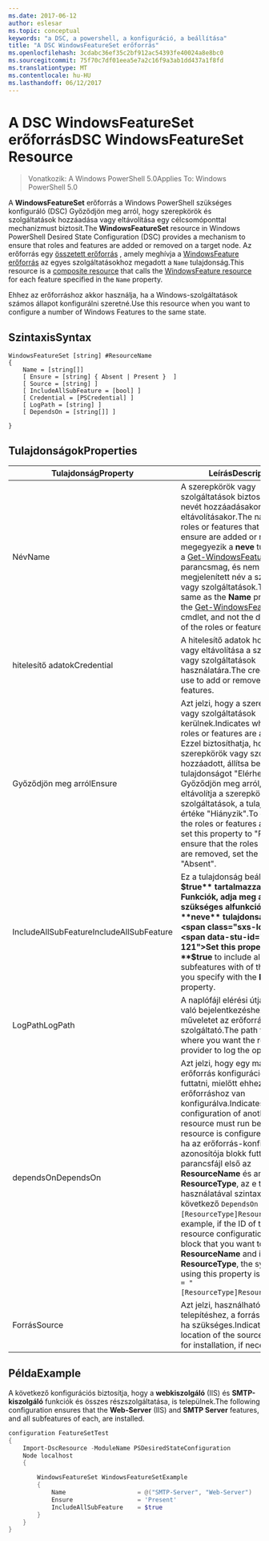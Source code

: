 ```yaml
---
ms.date: 2017-06-12
author: eslesar
ms.topic: conceptual
keywords: "a DSC, a powershell, a konfiguráció, a beállítása"
title: "A DSC WindowsFeatureSet erőforrás"
ms.openlocfilehash: 3cdabc36ef35c2bf912ac54393fe40024a8e8bc0
ms.sourcegitcommit: 75f70c7df01eea5e7a2c16f9a3ab1dd437a1f8fd
ms.translationtype: MT
ms.contentlocale: hu-HU
ms.lasthandoff: 06/12/2017
---
```

# <a name="dsc-windowsfeatureset-resource"></a><span data-ttu-id="ac233-103">A DSC WindowsFeatureSet erőforrás</span><span class="sxs-lookup"><span data-stu-id="ac233-103">DSC WindowsFeatureSet Resource</span></span>

> <span data-ttu-id="ac233-104">Vonatkozik: A Windows PowerShell 5.0</span><span class="sxs-lookup"><span data-stu-id="ac233-104">Applies To: Windows PowerShell 5.0</span></span>

<span data-ttu-id="ac233-105">A **WindowsFeatureSet** erőforrás a Windows PowerShell szükséges konfiguráló (DSC) Győződjön meg arról, hogy szerepkörök és szolgáltatások hozzáadása vagy eltávolítása egy célcsomóponttal mechanizmust biztosít.</span><span class="sxs-lookup"><span data-stu-id="ac233-105">The **WindowsFeatureSet** resource in Windows PowerShell Desired State Configuration (DSC) provides a mechanism to ensure that roles and features are added or removed on a target node.</span></span>
<span data-ttu-id="ac233-106">Az erőforrás egy [összetett erőforrás](authoringResourceComposite.md) , amely meghívja a [WindowsFeature erőforrás](windowsfeatureResource.md) az egyes szolgáltatásokhoz megadott a `Name` tulajdonság.</span><span class="sxs-lookup"><span data-stu-id="ac233-106">This resource is a [composite resource](authoringResourceComposite.md) that calls the [WindowsFeature resource](windowsfeatureResource.md) for each feature specified in the `Name` property.</span></span>

<span data-ttu-id="ac233-107">Ehhez az erőforráshoz akkor használja, ha a Windows-szolgáltatások számos állapot konfigurálni szeretné.</span><span class="sxs-lookup"><span data-stu-id="ac233-107">Use this resource when you want to configure a number of Windows Features to the same state.</span></span>

## <a name="syntax"></a><span data-ttu-id="ac233-108">Szintaxis</span><span class="sxs-lookup"><span data-stu-id="ac233-108">Syntax</span></span>

```
WindowsFeatureSet [string] #ResourceName
{
    Name = [string[]] 
    [ Ensure = [string] { Absent | Present }  ]
    [ Source = [string] ]
    [ IncludeAllSubFeature = [bool] ]
    [ Credential = [PSCredential] ]
    [ LogPath = [string] ]
    [ DependsOn = [string[]] ]
    
}
```

## <a name="properties"></a><span data-ttu-id="ac233-109">Tulajdonságok</span><span class="sxs-lookup"><span data-stu-id="ac233-109">Properties</span></span>

|  <span data-ttu-id="ac233-110">Tulajdonság</span><span class="sxs-lookup"><span data-stu-id="ac233-110">Property</span></span>  |  <span data-ttu-id="ac233-111">Leírás</span><span class="sxs-lookup"><span data-stu-id="ac233-111">Description</span></span>   | 
|---|---| 
| <span data-ttu-id="ac233-112">Név</span><span class="sxs-lookup"><span data-stu-id="ac233-112">Name</span></span>| <span data-ttu-id="ac233-113">A szerepkörök vagy szolgáltatások biztosítása kívánt nevét hozzáadásakor vagy eltávolításakor.</span><span class="sxs-lookup"><span data-stu-id="ac233-113">The names of the roles or features that you want to ensure are added or removed.</span></span> <span data-ttu-id="ac233-114">Ez megegyezik a **neve** tulajdonsága a [Get-WindowsFeature](https://technet.microsoft.com/en-us/library/jj205469.aspx) parancsmag, és nem a megjelenített név a szerepkörök vagy szolgáltatások.</span><span class="sxs-lookup"><span data-stu-id="ac233-114">This is the same as the **Name** property of the [Get-WindowsFeature](https://technet.microsoft.com/en-us/library/jj205469.aspx) cmdlet, and not the display name of the roles or features.</span></span>| 
| <span data-ttu-id="ac233-115">hitelesítő adatok</span><span class="sxs-lookup"><span data-stu-id="ac233-115">Credential</span></span>| <span data-ttu-id="ac233-116">A hitelesítő adatok hozzáadása vagy eltávolítása a szerepkörök vagy szolgáltatások használatára.</span><span class="sxs-lookup"><span data-stu-id="ac233-116">The credentials to use to add or remove the roles or features.</span></span>| 
| <span data-ttu-id="ac233-117">Győződjön meg arról</span><span class="sxs-lookup"><span data-stu-id="ac233-117">Ensure</span></span>| <span data-ttu-id="ac233-118">Azt jelzi, hogy a szerepkörök vagy szolgáltatások kerülnek.</span><span class="sxs-lookup"><span data-stu-id="ac233-118">Indicates whether the roles or features are added.</span></span> <span data-ttu-id="ac233-119">Ezzel biztosíthatja, hogy a szerepkörök vagy szolgáltatások hozzáadott, állítsa be ezt a tulajdonságot "Elérhető" Győződjön meg arról, hogy eltávolítja a szerepkörök vagy szolgáltatások, a tulajdonság értéke "Hiányzik".</span><span class="sxs-lookup"><span data-stu-id="ac233-119">To ensure that the roles or features are added, set this property to "Present" To ensure that the roles or features are removed, set the property to "Absent".</span></span>| 
| <span data-ttu-id="ac233-120">IncludeAllSubFeature</span><span class="sxs-lookup"><span data-stu-id="ac233-120">IncludeAllSubFeature</span></span>| <span data-ttu-id="ac233-121">Ez a tulajdonság beállítása **$true** tartalmazza a Funkciók, adja meg az összes szükséges alfunkció a **neve** tulajdonság.</span><span class="sxs-lookup"><span data-stu-id="ac233-121">Set this property to **$true** to include all required subfeatures with of the features you specify with the **Name** property.</span></span>| 
| <span data-ttu-id="ac233-122">LogPath</span><span class="sxs-lookup"><span data-stu-id="ac233-122">LogPath</span></span>| <span data-ttu-id="ac233-123">A naplófájl elérési útja a kívánt való bejelentkezéshez a műveletet az erőforrás-szolgáltató.</span><span class="sxs-lookup"><span data-stu-id="ac233-123">The path to a log file where you want the resource provider to log the operation.</span></span>| 
| <span data-ttu-id="ac233-124">dependsOn</span><span class="sxs-lookup"><span data-stu-id="ac233-124">DependsOn</span></span>| <span data-ttu-id="ac233-125">Azt jelzi, hogy egy másik erőforrás konfigurációjának kell futtatni, mielőtt ehhez az erőforráshoz van konfigurálva.</span><span class="sxs-lookup"><span data-stu-id="ac233-125">Indicates that the configuration of another resource must run before this resource is configured.</span></span> <span data-ttu-id="ac233-126">Például, ha az erőforrás-konfiguráció azonosítója blokk futtatni kívánt parancsfájl első az __ResourceName__ és annak típusa __ResourceType__, az e tulajdonság használatával szintaxisa a következő `DependsOn = "[ResourceType]ResourceName"`.</span><span class="sxs-lookup"><span data-stu-id="ac233-126">For example, if the ID of the resource configuration script block that you want to run first is __ResourceName__ and its type is __ResourceType__, the syntax for using this property is `DependsOn = "[ResourceType]ResourceName"`.</span></span>| 
| <span data-ttu-id="ac233-127">Forrás</span><span class="sxs-lookup"><span data-stu-id="ac233-127">Source</span></span>| <span data-ttu-id="ac233-128">Azt jelzi, használható a telepítéshez, a forrás-fájl helyét, ha szükséges.</span><span class="sxs-lookup"><span data-stu-id="ac233-128">Indicates the location of the source file to use for installation, if necessary.</span></span>| 

## <a name="example"></a><span data-ttu-id="ac233-129">Példa</span><span class="sxs-lookup"><span data-stu-id="ac233-129">Example</span></span>

<span data-ttu-id="ac233-130">A következő konfigurációs biztosítja, hogy a **webkiszolgáló** (IIS) és **SMTP-kiszolgáló** funkciók és összes részszolgáltatása, is települnek.</span><span class="sxs-lookup"><span data-stu-id="ac233-130">The following configuration ensures that the **Web-Server** (IIS) and **SMTP Server** features, and all subfeatures of each, are installed.</span></span>

```powershell
configuration FeatureSetTest
{
    Import-DscResource -ModuleName PSDesiredStateConfiguration
    Node localhost
    {

        WindowsFeatureSet WindowsFeatureSetExample
        {
            Name                    = @("SMTP-Server", "Web-Server")
            Ensure                  = 'Present'
            IncludeAllSubFeature    = $true
        } 
    }
}
```

